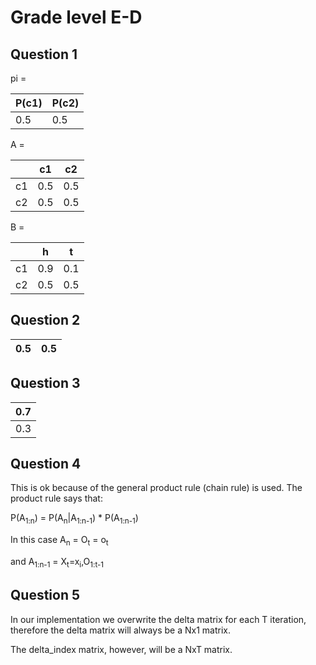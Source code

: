 # Grade level E-D

## Question 1

pi =

| P(c1) | P(c2) |
|-------|-------|
| 0.5   | 0.5   |

A =

|      | c1  | c2  |
|------|-----|-----|
| c1   | 0.5 | 0.5 |
| c2   | 0.5 | 0.5 |

B =

|    | h   | t   |
|----|-----|-----|
| c1 | 0.9 | 0.1 |
| c2 | 0.5 | 0.5 |

## Question 2
| 0.5 | 0.5 |
|-----|-----|


## Question 3
| 0.7 |
|-----|
| 0.3 |

## Question 4
This is ok because of the general product rule (chain rule) is used.
The product rule says that:


P(A<sub>1:n</sub>) = P(A<sub>n</sub>|A<sub>1:n-1</sub>) * P(A<sub>1:n-1</sub>)

In this case A<sub>n</sub> = O<sub>t</sub> = o<sub>t</sub>

and A<sub>1:n-1</sub> = X<sub>t</sub>=x<sub>i</sub>,O<sub>1:t-1</sub>

## Question 5

In our implementation we overwrite the delta matrix for each T iteration, therefore the delta matrix will always be a Nx1 matrix.

The delta_index matrix, however, will be a NxT matrix.
